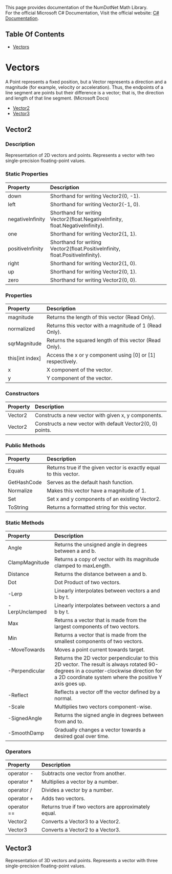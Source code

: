 This page provides documentation of the NumDotNet Math Library.  
For the official Microsoft C# Documentation, Visit the official website: [C# Documentation](https://docs.microsoft.com/en-us/dotnet/csharp/).

## Table Of Contents
* [Vectors](https://github.com/GameGenesis/NumDotNet/wiki/Documentation#vectors)

# Vectors
A Point represents a fixed position, but a Vector represents a direction and a magnitude (for example, velocity or acceleration). Thus, the endpoints of a line segment are points but their difference is a vector; that is, the direction and length of that line segment. (Microsoft Docs)
* [Vector2](https://github.com/GameGenesis/NumDotNet/wiki/Documentation#vector2)
* [Vector3](https://github.com/GameGenesis/NumDotNet/wiki/Documentation#vector3)

## Vector2
### Description
Representation of 2D vectors and points. Represents a vector with two single-precision floating-point values.

### Static Properties
|Property         |  Description                                                                   |
|:----------------|:-------------------------------------------------------------------------------|
|down             |  Shorthand for writing Vector2(0, -1).                                         |
|left             |  Shorthand for writing Vector2(-1, 0).                                         |
|negativeInfinity |  Shorthand for writing Vector2(float.NegativeInfinity, float.NegativeInfinity).|
|one              |  Shorthand for writing Vector2(1, 1).                                          |
|positiveInfinity |  Shorthand for writing Vector2(float.PositiveInfinity, float.PositiveInfinity).|
|right            |  Shorthand for writing Vector2(1, 0).                                          |
|up               |  Shorthand for writing Vector2(0, 1).                                          |
|zero             |  Shorthand for writing Vector2(0, 0).                                          |

### Properties
|Property        |  Description                                               |
|:---------------|:-----------------------------------------------------------|
|magnitude       |  Returns the length of this vector (Read Only).            |
|normalized      |  Returns this vector with a magnitude of 1 (Read Only).    |
|sqrMagnitude    |  Returns the squared length of this vector (Read Only).    |
|this[int index] |  Access the x or y component using [0] or [1] respectively.|
|x               |  X component of the vector.                                |
|y               |  Y component of the vector.                                |

### Constructors
|Property|  Description                                               |
|:-------|:-----------------------------------------------------------|
|Vector2 |  Constructs a new vector with given x, y components.       |
|Vector2 |  Constructs a new vector with default Vector2(0, 0) points.|

### Public Methods
|Property    |  Description                                                      |
|:-----------|:------------------------------------------------------------------|
|Equals      |  Returns true if the given vector is exactly equal to this vector.|
|GetHashCode |  Serves as the default hash function.                             |
|Normalize   |  Makes this vector have a magnitude of 1.                         |
|Set	     |  Set x and y components of an existing Vector2.                   |
|ToString    |  Returns a formatted string for this vector.                      |

### Static Methods
|Property       |  Description                                                                   |
|:--------------|:-------------------------------------------------------------------------------|
|Angle          |  Returns the unsigned angle in degrees between a and b.                        |
|ClampMagnitude |  Returns a copy of vector with its magnitude clamped to maxLength.             |
|Distance       |  Returns the distance between a and b.                                         |
|Dot            |  Dot Product of two vectors.                                                   |
|-Lerp          |  Linearly interpolates between vectors a and b by t.                           |
|-LerpUnclamped |  Linearly interpolates between vectors a and b by t.                           |
|Max            |  Returns a vector that is made from the largest components of two vectors.     |
|Min            |  Returns a vector that is made from the smallest components of two vectors.    |
|-MoveTowards   |  Moves a point current towards target.                                         |
|-Perpendicular |  Returns the 2D vector perpendicular to this 2D vector. The result is always rotated 90-degrees in a counter-clockwise direction for a 2D coordinate system where the positive Y axis goes up.                                          |
|-Reflect       |  Reflects a vector off the vector defined by a normal.                         |
|-Scale         |  Multiplies two vectors component-wise.                                        |
|-SignedAngle   |  Returns the signed angle in degrees between from and to.                      |
|-SmoothDamp    |  Gradually changes a vector towards a desired goal over time.                  |

### Operators
|Property    |  Description                                               |
|:-----------|:-----------------------------------------------------------|
|operator -  |  Subtracts one vector from another.                        |
|operator *  |  Multiplies a vector by a number.                          |
|operator /  |  Divides a vector by a number.                             |
|operator +  |  Adds two vectors.                                         |
|operator == |  Returns true if two vectors are approximately equal.      |
|Vector2     |  Converts a Vector3 to a Vector2.                          |
|Vector3     |  Converts a Vector2 to a Vector3.                          |

## Vector3
Representation of 3D vectors and points. Represents a vector with three single-precision floating-point values.